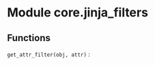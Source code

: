 Module core.jinja_filters
=========================

Functions
---------

    
`get_attr_filter(obj, attr)`
: